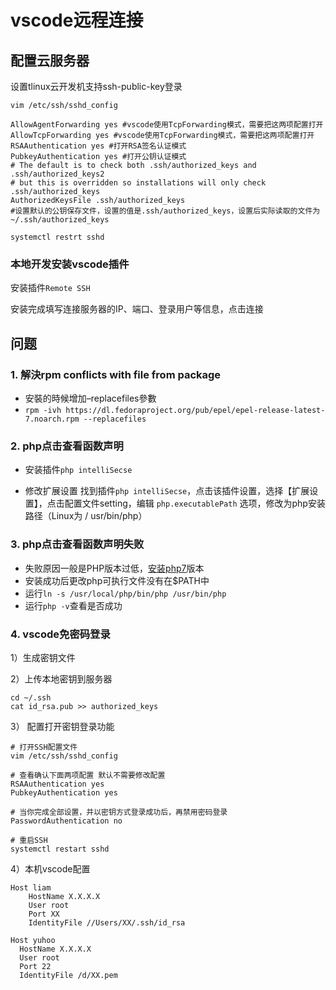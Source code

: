 
# vscode远程连接

## 配置云服务器

设置tlinux云开发机支持ssh-public-key登录

```linux
vim /etc/ssh/sshd_config

AllowAgentForwarding yes #vscode使用TcpForwarding模式，需要把这两项配置打开
AllowTcpForwarding yes #vscode使用TcpForwarding模式，需要把这两项配置打开
RSAAuthentication yes #打开RSA签名认证模式
PubkeyAuthentication yes #打开公钥认证模式
# The default is to check both .ssh/authorized_keys and .ssh/authorized_keys2
# but this is overridden so installations will only check .ssh/authorized_keys
AuthorizedKeysFile .ssh/authorized_keys 
#设置默认的公钥保存文件，设置的值是.ssh/authorized_keys，设置后实际读取的文件为~/.ssh/authorized_keys

systemctl restrt sshd
```

### 本地开发安装vscode插件

安装插件`Remote SSH`

安装完成填写连接服务器的IP、端口、登录用户等信息，点击连接

## 问题

### 1. 解決rpm conflicts with file from package

+ 安裝的時候增加–replacefiles參數
+ `rpm -ivh https://dl.fedoraproject.org/pub/epel/epel-release-latest-7.noarch.rpm --replacefiles`

### 2. php点击查看函数声明

+ 安装插件`php intelliSecse`

+ 修改扩展设置
  找到插件`php intelliSecse`，点击该插件设置，选择【扩展设置】，点击配置文件setting，编辑 `php.executablePath` 选项，修改为php安装路径（Linux为 / usr/bin/php）

### 3. php点击查看函数声明失败

+ 失败原因一般是PHP版本过低，[安装php7](https://www.jianshu.com/p/1e23aba0a164)版本
+ 安装成功后更改php可执行文件没有在$PATH中
+ 运行`ln -s /usr/local/php/bin/php /usr/bin/php`
+ 运行`php -v`查看是否成功

### 4. vscode免密码登录

1）生成密钥文件

2）上传本地密钥到服务器

```shell
cd ~/.ssh
cat id_rsa.pub >> authorized_keys
```

3） 配置打开密钥登录功能

```shell
# 打开SSH配置文件
vim /etc/ssh/sshd_config

# 查看确认下面两项配置 默认不需要修改配置
RSAAuthentication yes
PubkeyAuthentication yes

# 当你完成全部设置，并以密钥方式登录成功后，再禁用密码登录
PasswordAuthentication no

# 重启SSH
systemctl restart sshd
```

4）本机vscode配置

```config
Host liam
    HostName X.X.X.X
    User root
    Port XX
    IdentityFile //Users/XX/.ssh/id_rsa

Host yuhoo
  HostName X.X.X.X
  User root
  Port 22
  IdentityFile /d/XX.pem
```
